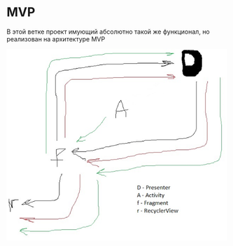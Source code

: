 # MVP
В этой ветке проект имующий абсолютно такой же функционал, но реализован на архитектуре MVP

![Image alt](https://github.com/StenleyDuFoster/tmdb_lib_lampa/blob/MVP/structureMVP_tmdb_lib.jpg)
